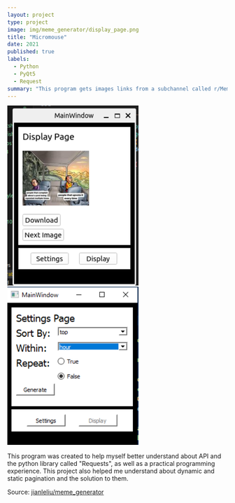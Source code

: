 ```yaml
---
layout: project
type: project
image: img/meme_generator/display_page.png
title: "Micromouse"
date: 2021
published: true
labels:
  - Python
  - PyQt5
  - Request
summary: "This program gets images links from a subchannel called r/Meme in a social media site called Reddit then display them in the display page."
---
```



<div class="text-center p-4">
  <img width="300px" src="../img/meme_generator/display_page.png" >
  <img width="300px" src="../img/meme_generator/setting_page.png" >
</div>

This program was created to help myself better understand about API and the python library called "Requests", as well as a practical programming experience. This project also helped me understand about dynamic and static pagination and the solution to them.  


Source: <a href="https://github.com/jianleliu/MemeGenerator/tree/main"><i class="large-github icon "></i>jianleliu/meme_generator</a>
